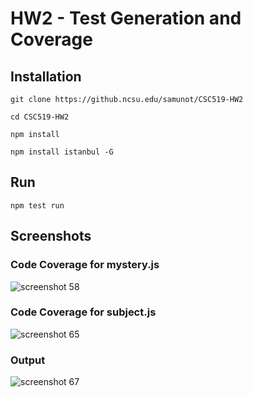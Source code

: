 # HW2 - Test Generation and Coverage

## Installation

`git clone https://github.ncsu.edu/samunot/CSC519-HW2`

`cd CSC519-HW2`

`npm install`

`npm install istanbul -G`

## Run

`npm test run`

## Screenshots

### Code Coverage for mystery.js
![screenshot 58](https://media.github.ncsu.edu/user/6324/files/023c4670-2628-11e8-8950-f1f5bd515d5d)

### Code Coverage for subject.js
![screenshot 65](https://media.github.ncsu.edu/user/6324/files/288b7fd0-2628-11e8-9060-f97603178a8d)

### Output
![screenshot 67](https://media.github.ncsu.edu/user/6324/files/4a8434ba-2628-11e8-932a-c942270cac88)
